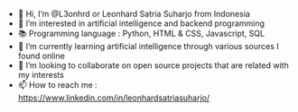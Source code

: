 - 👋 Hi, I’m @L3onhrd or Leonhard Satria Suharjo from Indonesia
- 👀 I’m interested in artificial intelligence and backend programming
- 📚 Programming language : Python, HTML & CSS, Javascript, SQL
- 🌱 I’m currently learning artificial intelligence through various sources I found online
- 💞️ I’m looking to collaborate on open source projects that are related with my interests 
- 📫 How to reach me : https://www.linkedin.com/in/leonhardsatriasuharjo/

<!---
L3onhrd/L3onhrd is a ✨ special ✨ repository because its `README.md` (this file) appears on your GitHub profile.
You can click the Preview link to take a look at your changes.
--->
